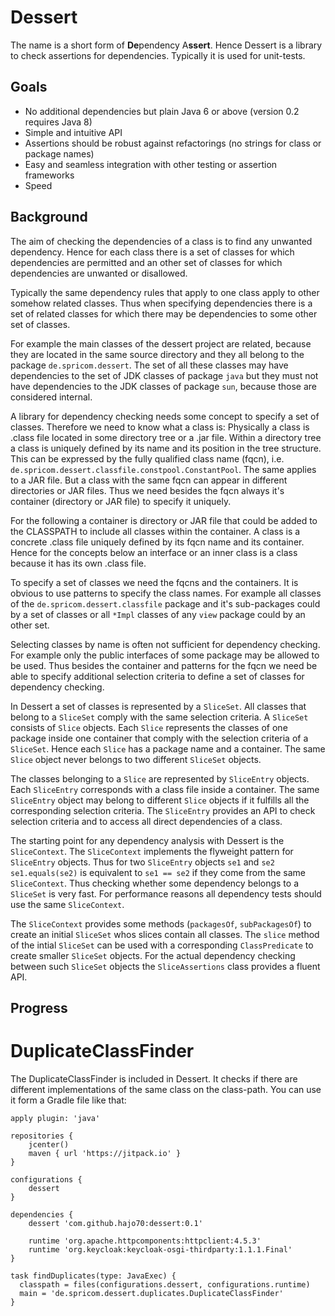 Dessert
=======

The name is a short form of **De**pendency A**ssert**. Hence Dessert is a library to check assertions for
dependencies. Typically it is used for unit-tests.

Goals
-----

- No additional dependencies but plain Java 6 or above (version 0.2 requires Java 8)
- Simple and intuitive API
- Assertions should be robust against refactorings (no strings for class or package names)
- Easy and seamless integration with other testing or assertion frameworks
- Speed

Background
----------

The aim of checking the dependencies of a class is to find any unwanted dependency. Hence for each
class there is a set of classes for which dependencies are permitted and an other set of classes
for which dependencies are unwanted or disallowed.

Typically the same dependency rules that apply to one class apply to other somehow related classes.
Thus when specifying dependencies there is a set of related classes for which there may be dependencies
to some other set of classes.

For example the main classes of the dessert project are related, because they are located in the same
source directory and they all belong to the package `de.spricom.dessert`. The set of all these classes
may have dependencies to the set of JDK classes of package `java` but they must not have dependencies
to the JDK classes of package `sun`, because those are considered internal.

A library for dependency checking needs some concept to specify a set of classes. Therefore we need to
know what a class is: Physically a class is .class file located in some directory tree or a .jar file.
Within a directory tree a class is uniquely defined by its name and its position in the tree structure.
This can be expressed by the fully qualified class name (fqcn), 
i.e. `de.spricom.dessert.classfile.constpool.ConstantPool`. The same applies to a JAR file. But a class
with the same fqcn can appear in different directories or JAR files. Thus we need
besides the fqcn always it's container (directory or JAR file) to specify it
uniquely.

For the following a container is directory or JAR file that could be added to the CLASSPATH to include
all classes within the container. A class is a concrete .class file uniquely defined by its fqcn name
and its container. Hence for the concepts below an interface or an inner class is a class because
it has its own .class file.

To specify a set of classes we need the fqcns and the containers. It is obvious to use patterns to specify
the class names. For example all classes of the `de.spricom.dessert.classfile` package and it's sub-packages
could by a set of classes or all `*Impl` classes of any `view` package could by an other set. 

Selecting classes by name is often not sufficient for dependency checking. For example only the public 
interfaces of some package may be allowed to be used. Thus besides the container and patterns for the fqcn
we need be able to specify additional selection criteria to define a set of classes for dependency checking.

In Dessert a set of classes is represented by a `SliceSet`. All classes that belong to a `SliceSet` comply 
with the same selection criteria. A `SliceSet` consists of `Slice` objects. Each `Slice` represents the
classes of one package inside one container that comply with the selection criteria of a `SliceSet`. Hence
each `Slice` has a package name and a container. The same `Slice` object never belongs to two different
`SliceSet` objects.

The classes belonging to a `Slice` are represented by `SliceEntry` objects. Each `SliceEntry` corresponds
with a class file inside a container. The same `SliceEntry` object may belong to different `Slice` objects if
it fulfills all the corresponding selection criteria. The `SliceEntry` provides an API to check selection
criteria and to access all direct dependencies of a class.

The starting point for any dependency analysis with Dessert is the `SliceContext`. The `SliceContext` implements
the flyweight pattern for `SliceEntry` objects. Thus for two `SliceEntry` objects `se1` and `se2`
`se1.equals(se2)` is equivalent to `se1 == se2` if they come from the same `SliceContext`. Thus checking whether
some dependency belongs to a `SliceSet` is very fast. For performance reasons all dependency tests should use
the same `SliceContext`.

The `SliceContext` provides some methods (`packagesOf`, `subPackagesOf`) to create an initial `SliceSet`
whos slices contain all classes. The `slice` method of the intial `SliceSet` can be used with a corresponding
`ClassPredicate` to create smaller `SliceSet` objects. For the actual dependency checking between such
`SliceSet` objects the `SliceAssertions` class provides a fluent API.  

## Progress


DuplicateClassFinder
====================

The DuplicateClassFinder is included in Dessert. It checks if there are different implementations of
the same class on the class-path. You can use it form a Gradle file like that:

	apply plugin: 'java'
	
	repositories {
	    jcenter()
	    maven { url 'https://jitpack.io' }
	}
	
	configurations {
		dessert
	}
	
	dependencies {
		dessert 'com.github.hajo70:dessert:0.1'
		
		runtime 'org.apache.httpcomponents:httpclient:4.5.3'
		runtime 'org.keycloak:keycloak-osgi-thirdparty:1.1.1.Final'
	}
	
	task findDuplicates(type: JavaExec) {
	  classpath = files(configurations.dessert, configurations.runtime)
	  main = 'de.spricom.dessert.duplicates.DuplicateClassFinder'
	}

